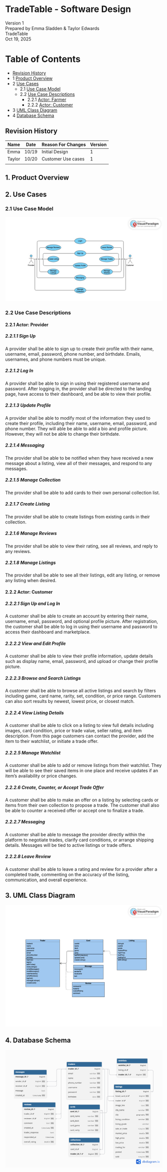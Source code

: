 # TradeTable - Software Design 

Version 1  
Prepared by Emma Sladden & Taylor Edwards\
TradeTable\
Oct 19, 2025

Table of Contents
=================
* [Revision History](#revision-history)
* 1 [Product Overview](#1-product-overview)
* 2 [Use Cases](#2-use-cases)
  * 2.1 [Use Case Model](#21-use-case-model)
  * 2.2 [Use Case Descriptions](#22-use-case-descriptions)
    * 2.2.1 [Actor: Farmer](#221-actor-farmer)
    * 2.2.2 [Actor: Customer](#222-actor-customer) 
* 3 [UML Class Diagram](#3-uml-class-diagram)
* 4 [Database Schema](#4-database-schema)

## Revision History
| Name   | Date    | Reason For Changes  | Version   |
| ------ | ------- | ------------------- | --------- |
|  Emma  |10/19    | Initial Design      |     1     |
| Taylor |10/20    | Customer Use cases  |     1     |
|        |         |                     |           |

## 1. Product Overview

## 2. Use Cases
### 2.1 Use Case Model
![Use Case Model](https://github.com/eesladden/f25-team6/blob/main/doc/Object-Oriented-Design/use-cases.png)

### 2.2 Use Case Descriptions

#### 2.2.1 Actor: Provider

##### 2.2.1.1 Sign Up
A provider shall be able to sign up to create their profile with their name, username, email, password, phone number, and birthdate. Emails, usernames, and phone numbers must be unique.

##### 2.2.1.2 Log In
A provider shall be able to sign in using their registered username and password. After logging in, the provider shall be directed to the landing page, have access to their dashboard, and be able to view their profile.

##### 2.2.1.3 Update Profile
A provider shall be able to modify most of the information they used to create their profile, including their name, username, email, password, and phone number. They will able be able to add a bio and profile picture. However, they will not be able to change their birthdate.

##### 2.2.1.4 Messaging
The provider shall be able to be notified when they have received a new message about a listing, view all of their messages, and respond to any messages.

##### 2.2.1.5 Manage Collection
The provider shall be able to add cards to their own personal collection list.

##### 2.2.1.7 Create Listing
The provider shall be able to create listings from existing cards in their collection.

##### 2.2.1.6 Manage Reviews
The provider shall be able to view their rating, see all reviews, and reply to any reviews.

##### 2.2.1.8 Manage Listings
The provider shall be able to see all their listings, edit any listing, or remove any listing when desired.


#### 2.2.2 Actor: Customer

##### 2.2.2.1 Sign Up and Log In
A customer shall be able to create an account by entering their name, username, email, password, and optional profile picture. After registration, the customer shall be able to log in using their username and password to access their dashboard and marketplace.

##### 2.2.2.2 View and Edit Profile
A customer shall be able to view their profile information, update details such as display name, email, password, and upload or change their profile picture.

##### 2.2.2.3 Browse and Search Listings
A customer shall be able to browse all active listings and search by filters including game, card name, rarity, set, condition, or price range. Customers can also sort results by newest, lowest price, or closest match.

##### 2.2.2.4 View Listing Details
A customer shall be able to click on a listing to view full details including images, card condition, price or trade value, seller rating, and item description. From this page customers can contact the provider, add the item to their watchlist, or initiate a trade offer.

##### 2.2.2.5 Manage Watchlist
A customer shall be able to add or remove listings from their watchlist. They will be able to see their saved items in one place and receive updates if an item’s availability or price changes.

##### 2.2.2.6 Create, Counter, or Accept Trade Offer
A customer shall be able to make an offer on a listing by selecting cards or items from their own collection to propose a trade. The customer shall also be able to counter a received offer or accept one to finalize a trade.

##### 2.2.2.7 Messaging
A customer shall be able to message the provider directly within the platform to negotiate trades, clarify card conditions, or arrange shipping details. Messages will be tied to active listings or trade offers.

##### 2.2.2.8 Leave Review
A customer shall be able to leave a rating and review for a provider after a completed trade, commenting on the accuracy of the listing, communication, and overall experience.


## 3. UML Class Diagram
![UML Class Diagram](https://github.com/eesladden/f25-team6/blob/main/doc/Object-Oriented-Design/class-diagram.png)
## 4. Database Schema
![UML Class Diagram](https://github.com/eesladden/f25-team6/blob/main/doc/Object-Oriented-Design/schema.png)